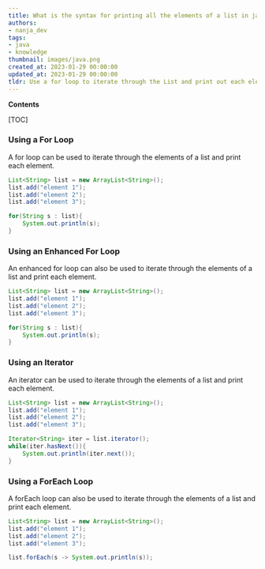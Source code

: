 ```yaml
---
title: What is the syntax for printing all the elements of a list in java?
authors:
- nanja_dev
tags:
- java
- knowledge
thumbnail: images/java.png
created_at: 2023-01-29 00:00:00
updated_at: 2023-01-29 00:00:00
tldr: Use a for loop to iterate through the List and print out each element.
---
```


**Contents**

[TOC]

### Using a For Loop

A for loop can be used to iterate through the elements of a list and print each element.

```java
List<String> list = new ArrayList<String>();
list.add("element 1");
list.add("element 2");
list.add("element 3");

for(String s : list){
    System.out.println(s);
}
```

### Using an Enhanced For Loop

An enhanced for loop can also be used to iterate through the elements of a list and print each element.

```java
List<String> list = new ArrayList<String>();
list.add("element 1");
list.add("element 2");
list.add("element 3");

for(String s : list){
    System.out.println(s);
}
```

### Using an Iterator

An iterator can be used to iterate through the elements of a list and print each element.

```java
List<String> list = new ArrayList<String>();
list.add("element 1");
list.add("element 2");
list.add("element 3");

Iterator<String> iter = list.iterator();
while(iter.hasNext()){
    System.out.println(iter.next());
}
```

### Using a ForEach Loop

A forEach loop can also be used to iterate through the elements of a list and print each element.

```java
List<String> list = new ArrayList<String>();
list.add("element 1");
list.add("element 2");
list.add("element 3");

list.forEach(s -> System.out.println(s));
```
